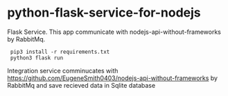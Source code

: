 # python-flask-service-for-nodejs
Flask Service. This app communicate with nodejs-api-without-frameworks by RabbitMq.

``` 
 pip3 install -r requirements.txt
 python3 flask run
```

Integration service comminucates with https://github.com/EugeneSmith0403/nodejs-api-without-frameworks by RabbitMq and save recieved data in Sqlite database
